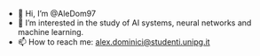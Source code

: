 - 👋 Hi, I’m @AleDom97
- 👀 I’m interested in the study of AI systems, neural networks and machine learning.
- 📫 How to reach me: alex.dominici@studenti.unipg.it

<!---
AleDom97/AleDom97 is a ✨ special ✨ repository because its `README.md` (this file) appears on your GitHub profile.
You can click the Preview link to take a look at your changes.
--->
